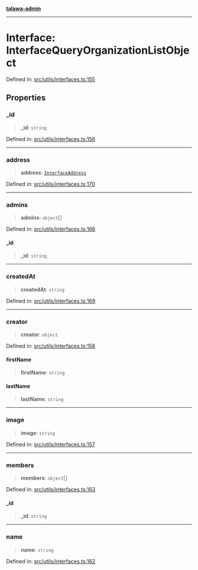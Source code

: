 [**talawa-admin**](../../../README.md)

***

# Interface: InterfaceQueryOrganizationListObject

Defined in: [src/utils/interfaces.ts:155](https://github.com/MayankJha014/talawa-admin/blob/0dd35cc200a4ed7562fa81ab87ec9b2a6facd18b/src/utils/interfaces.ts#L155)

## Properties

### \_id

> **\_id**: `string`

Defined in: [src/utils/interfaces.ts:156](https://github.com/MayankJha014/talawa-admin/blob/0dd35cc200a4ed7562fa81ab87ec9b2a6facd18b/src/utils/interfaces.ts#L156)

***

### address

> **address**: [`InterfaceAddress`](InterfaceAddress.md)

Defined in: [src/utils/interfaces.ts:170](https://github.com/MayankJha014/talawa-admin/blob/0dd35cc200a4ed7562fa81ab87ec9b2a6facd18b/src/utils/interfaces.ts#L170)

***

### admins

> **admins**: `object`[]

Defined in: [src/utils/interfaces.ts:166](https://github.com/MayankJha014/talawa-admin/blob/0dd35cc200a4ed7562fa81ab87ec9b2a6facd18b/src/utils/interfaces.ts#L166)

#### \_id

> **\_id**: `string`

***

### createdAt

> **createdAt**: `string`

Defined in: [src/utils/interfaces.ts:169](https://github.com/MayankJha014/talawa-admin/blob/0dd35cc200a4ed7562fa81ab87ec9b2a6facd18b/src/utils/interfaces.ts#L169)

***

### creator

> **creator**: `object`

Defined in: [src/utils/interfaces.ts:158](https://github.com/MayankJha014/talawa-admin/blob/0dd35cc200a4ed7562fa81ab87ec9b2a6facd18b/src/utils/interfaces.ts#L158)

#### firstName

> **firstName**: `string`

#### lastName

> **lastName**: `string`

***

### image

> **image**: `string`

Defined in: [src/utils/interfaces.ts:157](https://github.com/MayankJha014/talawa-admin/blob/0dd35cc200a4ed7562fa81ab87ec9b2a6facd18b/src/utils/interfaces.ts#L157)

***

### members

> **members**: `object`[]

Defined in: [src/utils/interfaces.ts:163](https://github.com/MayankJha014/talawa-admin/blob/0dd35cc200a4ed7562fa81ab87ec9b2a6facd18b/src/utils/interfaces.ts#L163)

#### \_id

> **\_id**: `string`

***

### name

> **name**: `string`

Defined in: [src/utils/interfaces.ts:162](https://github.com/MayankJha014/talawa-admin/blob/0dd35cc200a4ed7562fa81ab87ec9b2a6facd18b/src/utils/interfaces.ts#L162)
